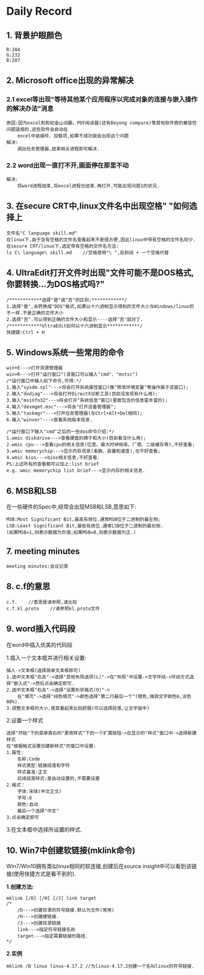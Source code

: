 # Daily Record

## 1. 背景护眼颜色

	R:204
	G:232
	B:207

## 2. Microsoft office出现的异常解决
	
### 2.1 excel等出现"等待其他某个应用程序以完成对象的连接与嵌入操作的解决办法"消息

	原因:因为excel和和如金山词霸、PDF阅读器(还有Beyong compare)等其他软件商的兼容性问题造成的,这些软件会自动在
		excel中装插件、加载项,如果不成功就会出现这个问题
	解决:
		调出任务管理器,结束相关进程即可解决.

### 2.2 word出现一直打不开,画面停在那里不动

	解决:
		将word进程结束,将excel进程也结束.再打开,可能出现问题1的状况.

## 3. 在secure CRT中,linux文件名中出现空格" "如何选择上

	文件名"C language skill.md"
	在linux下,由于含有空格的文件名查看起来不是很方便,因此linux中带有空格的文件名较少.
	在secure CRT/linux下,选定带有空格的文件名方法:
	ls C\ language\ skill.md	//空格使用"\ ",反斜线 + 一个空格代替

## 4. UltraEdit打开文件时出现"文件可能不是DOS格式,你要转换...为DOS格式吗?"

	/************选择"是"或"否"的区别:************/
	1.选择"是",会转换成"DOS"格式,如果以十六进制显示得到的文件大小与Windows/linux的不一样.不是正确的文件大小
	2.选择"否".可以得到正确的文件大小和显示----选择"否"就对了.
	/************UltraEdit如何以十六进制显示************/
	快捷键:Ctrl + H

## 5. Windows系统一些常用的命令

	win+E--->打开资源管理器
	win+R--->打开"运行窗口"(该窗口可以输入"cmd"、"mstsc")
	/*运行窗口中输入如下命令,可得:*/
	1.输入"sysdm.cpl"--->将会打开系统属性窗口(像"修改环境变量"等操作属于该窗口);
	2.输入"dxdiag"--->将会打开DirectX诊断工具(目前没发现有什么用);
	3.输入"msinfo32"--->将会打开"系统信息"窗口(里面包含的信息蛮丰富的);
	4.输入"devmgmt.msc"--->将会"打开设备管理器";
	5.输入"taskmgr"--->打开任务管理器(与Ctrl+Alt+Del相同);
	6.输入"winver"--->查看系统版本信息.

	/*运行窗口下输入"cmd"之后的一些dos命令介绍:*/
	1.wmic diskdrive--->查看硬盘的牌子和大小(目前看没什么用);
	2.wmic cpu--->查看cpu的相关信息(位宽、最大时钟频率、厂商、二级缓存等),不好查看;
	3.wmic memorychip--->显示内存信息(条数、容量和速度),也不好查看;
	4.wmic bios--->bios相关信息,不好查看.
	PS:上述所有的查看都可以加上:list brief
	e.g. wmic memorychip list brief--->显示内存的相关信息.

## 6. MSB和LSB

在一些硬件的Spec中,经常会出现MSB和LSB,意思如下:

	MSB:Most Significant Bit,最高有效位.通常MSB位于二进制的最左侧;
	LSB:Least Significant Bit,最低有效位.通常LSB位于二进制的最右侧.
	(如果MSB=1,则表示数据为负值;如果MSB=0,则表示数据为正.)
	
## 7. meeting minutes

	meeting minutes:会议记录

## 8. c.f的意思

	c.f.	//意思是请参照,请比较
	c.f.kl.proto	//请参照kl.proto文件

## 9. word插入代码段

在word中插入优美的代码段

1.插入一个文本框并进行相关设置:

	插入->文本框(选择简单文本框即可)
	1.选中文本框"右击"->选择"其他布局选项(L)"->在"布局"中设置->文字环绕->环绕方式选择"嵌入式"->然后点击确定即可.
	2.选中文本框"右击"->选择"设置形状格式(O)"->
		在"填充"->选择"纯色填充"->颜色选择"第二行最后一个"(橙色,强调文字颜色6,淡色80%).
	3.调整文本框的大小,使其看起来比较舒服(可以选择段落,让文字居中)

2.设置一个样式

	选择"开始"下的菜单靠右的"更改样式"下的一个扩展按钮->在显示的"样式"窗口中->选择新建样式
	在"根据格式设置创建新样式"的窗口中设置:
	1.属性:
		名称:Code
		样式类型:链接段落和字符
		样式基准:正文
		后续段落样式:是自动设置的,不需要设置
	2.格式：
		字体:宋体(中文正文)
		字号:8
		颜色:自动
		最后一个选择"中文"
	3.点击确定即可

3.在文本框中选择所设置的样式.
		
## 10. Win7中创建软链接(mklink命令)

Win7/Win10拥有类似linux相同的软连接,创建后在source insight中可以看到该链接(使用快捷方式是看不到的).

**1.创建方法:**

	mklink [/D] [/H] [/J] link target
	/*
		/D--->创建目录的符号链接.默认为文件(常用)
		/H--->创建硬链接.
		/J--->创建目录链接
		link--->指定符号链接名称
		target--->指定需要链接的路径.
	*/

**2.实例**

	mklink /D linux linux-4.17.2 //为linux-4.17.2创建一个名叫linux的符号链接.

	